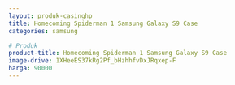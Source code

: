 ```yaml
---
layout: produk-casinghp
title: Homecoming Spiderman 1 Samsung Galaxy S9 Case
categories: samsung

# Produk
product-title: Homecoming Spiderman 1 Samsung Galaxy S9 Case
image-drive: 1XHeeES37kRg2Pf_bHzhhfvDxJRqxep-F
harga: 90000
---
```

